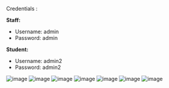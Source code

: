 Credentials :

**Staff:**

- Username: admin  
- Password: admin  

**Student:**

- Username: admin2  
- Password: admin2

![image](https://github.com/user-attachments/assets/381f7a04-95d4-42cf-92f5-8409c722f208)
![image](https://github.com/user-attachments/assets/8b93d47e-852c-4fa6-b008-0b7cc5e0c982)
![image](https://github.com/user-attachments/assets/9f083c84-2cc9-410d-add2-1bfb48ecd253)
![image](https://github.com/user-attachments/assets/af98cd30-6069-4be6-b7ce-dd91594179d5)
![image](https://github.com/user-attachments/assets/589c10af-08e1-43e4-b6ba-8617b8d10e37)
![image](https://github.com/user-attachments/assets/a015dd11-c6cb-4585-b556-71c2bbbe4cd7)
![image](https://github.com/user-attachments/assets/d1cebf3d-e3e7-4479-89ef-cf1eab5eb25b)




